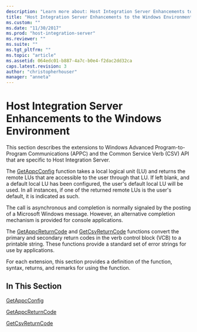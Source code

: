 ```yaml
---
description: "Learn more about: Host Integration Server Enhancements to the Windows Environment"
title: "Host Integration Server Enhancements to the Windows Environment2 | Microsoft Docs"
ms.custom: ""
ms.date: "11/30/2017"
ms.prod: "host-integration-server"
ms.reviewer: ""
ms.suite: ""
ms.tgt_pltfrm: ""
ms.topic: "article"
ms.assetid: 064edc01-b887-4a7c-b0e4-f2dac2dd32ca
caps.latest.revision: 3
author: "christopherhouser"
manager: "anneta"
---
```

# Host Integration Server Enhancements to the Windows Environment
This section describes the extensions to Windows Advanced Program-to-Program Communications (APPC) and the Common Service Verb (CSV) API that are specific to Host Integration Server.  
  
 The [GetAppcConfig](../core/getappcconfig1.md) function takes a local logical unit (LU) and returns the remote LUs that are accessible to the user through that LU. If left blank, and a default local LU has been configured, the user's default local LU will be used. In all instances, if one of the returned remote LUs is the user's default, it is indicated as such.  
  
 The call is asynchronous and completion is normally signaled by the posting of a Microsoft Windows message. However, an alternative completion mechanism is provided for console applications.  
  
 The [GetAppcReturnCode](../core/getappcreturncode1.md) and [GetCsvReturnCode](../core/getcsvreturncode1.md) functions convert the primary and secondary return codes in the verb control block (VCB) to a printable string. These functions provide a standard set of error strings for use by applications.  
  
 For each extension, this section provides a definition of the function, syntax, returns, and remarks for using the function.  
  
## In This Section  
 [GetAppcConfig](../core/getappcconfig1.md)  
  
 [GetAppcReturnCode](../core/getappcreturncode1.md)  
  
 [GetCsvReturnCode](../core/getcsvreturncode1.md)
